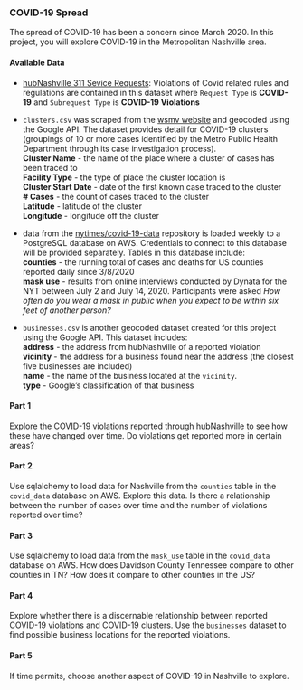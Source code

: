 ### COVID-19 Spread
The spread of COVID-19 has been a concern since March 2020. In this project, you will explore COVID-19 in the Metropolitan Nashville area.

#### Available Data
 - [hubNashville 311 Sevice Requests](https://data.nashville.gov/Public-Services/hubNashville-311-Service-Requests/7qhx-rexh): Violations of Covid related rules and regulations are contained in this dataset where `Request Type` is **COVID-19** and `Subrequest Type` is **COVID-19 Violations**

  - `clusters.csv` was scraped from the [wsmv website](https://www.wsmv.com/news/metro-health-releases-latest-covid-19-clusters/article_ef554e08-1558-11eb-b290-873345e174d7.html) and geocoded using the Google API. The dataset provides detail for COVID-19 clusters (groupings of 10 or more cases identified by the Metro Public Health Department through its case investigation process).  
  **Cluster Name** - the name of the place where a cluster of cases has been traced to  
  **Facility Type** - the type of place the cluster location is  
  **Cluster Start Date** - date of the first known case traced to the cluster  
  **# Cases** -  the count of cases traced to the cluster  
  **Latitude** - latitude of the cluster  
  **Longitude** - longitude off the cluster  
  

  - data from the [nytimes/covid-19-data](https://github.com/nytimes/covid-19-data) repository is loaded weekly to a PostgreSQL database on AWS. Credentials to connect to this database will be provided separately. Tables in this database include:  
  **counties** - the running total of cases and deaths for US counties reported daily since 3/8/2020  
  **mask use** - results from online interviews conducted by Dynata for the NYT between July 2 and July 14, 2020. Participants were asked *How often do you wear a mask in public when you expect to be within six feet of another person?*

  - `businesses.csv` is another geocoded dataset created for this project using the Google API. This dataset includes:  
    **address** - the address from hubNashville of a reported violation  
    **vicinity** - the address for a business found near the address (the closest five businesses are included)  
    **name** - the name of the business located at the `vicinity`.  
    **type** - Google’s classification of that business

#### Part 1
Explore the COVID-19 violations reported through hubNashville to see how these have changed over time. Do violations get reported more in certain areas?

#### Part 2 
Use sqlalchemy to load data for Nashville from the `counties` table in the `covid_data` database on AWS. Explore this data. Is there a relationship between the number of cases over time and the number of violations reported over time?

#### Part 3
Use sqlalchemy to load data from the `mask_use` table in the `covid_data` database on AWS. How does Davidson County Tennessee compare to other counties in TN? How does it compare to other counties in the US?

#### Part 4
Explore whether there is a discernable relationship between reported COVID-19 violations and COVID-19 clusters. Use the `businesses` dataset to find possible business locations for the reported violations.

#### Part 5
If time permits, choose another aspect of COVID-19 in Nashville to explore.

